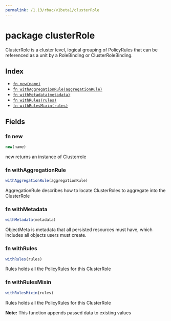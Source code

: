 ```yaml
---
permalink: /1.13/rbac/v1beta1/clusterRole
---
```


# package clusterRole

ClusterRole is a cluster level, logical grouping of PolicyRules that can be referenced as a unit by a RoleBinding or ClusterRoleBinding.

## Index

* [`fn new(name)`](#fn-new)
* [`fn withAggregationRule(aggregationRule)`](#fn-withaggregationrule)
* [`fn withMetadata(metadata)`](#fn-withmetadata)
* [`fn withRules(rules)`](#fn-withrules)
* [`fn withRulesMixin(rules)`](#fn-withrulesmixin)

## Fields

### fn new

```ts
new(name)
```

new returns an instance of Clusterrole

### fn withAggregationRule

```ts
withAggregationRule(aggregationRule)
```

AggregationRule describes how to locate ClusterRoles to aggregate into the ClusterRole

### fn withMetadata

```ts
withMetadata(metadata)
```

ObjectMeta is metadata that all persisted resources must have, which includes all objects users must create.

### fn withRules

```ts
withRules(rules)
```

Rules holds all the PolicyRules for this ClusterRole

### fn withRulesMixin

```ts
withRulesMixin(rules)
```

Rules holds all the PolicyRules for this ClusterRole

**Note:** This function appends passed data to existing values